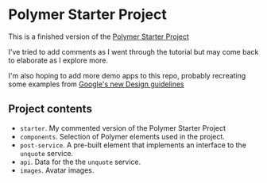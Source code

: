# Polymer Starter Project

This is a finished version of the [Polymer Starter Project](http://polymer-project.org/start/tutorial/intro.html)

I've tried to add comments as I went through the tutorial but may come back to elaborate as I explore more.

I'm also hoping to add more demo apps to this repo, probably recreating some examples from [Google's new Design guidelines](http://www.google.com/design/spec/material-design/introduction.html)

## Project contents

 -   `starter`. My commented version of the Polymer Starter Project
 -   `components`. Selection of Polymer elements used in the project.
 -   `post-service`. A pre-built element that implements an interface to the `unquote` service. 
 -   `api`. Data for the the `unquote` service.
 -   `images`. Avatar images.